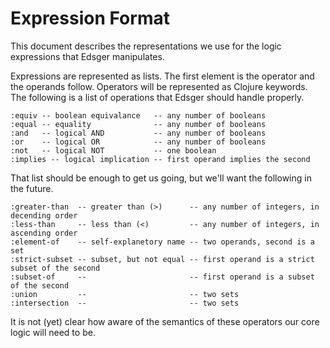 # Expression Format

This document describes the representations we use for the logic expressions
that Edsger manipulates.

Expressions are represented as lists. The first element is the operator and the
operands follow. Operators will be represented as Clojure keywords. The
following is a list of operations that Edsger should handle properly.

```
:equiv -- boolean equivalance   -- any number of booleans
:equal -- equality              -- any number of booleans
:and   -- logical AND           -- any number of booleans
:or    -- logical OR            -- any number of booleans
:not   -- logical NOT           -- one boolean
:implies -- logical implication -- first operand implies the second
```

That list should be enough to get us going, but we'll want the following in the
future.

```
:greater-than  -- greater than (>)      -- any number of integers, in decending order
:less-than     -- less than (<)         -- any number of integers, in ascending order
:element-of    -- self-explanetory name -- two operands, second is a set
:strict-subset -- subset, but not equal -- first operand is a strict subset of the second
:subset-of     --                       -- first operand is a subset of the second
:union         --                       -- two sets
:intersection  --                       -- two sets
```

It is not (yet) clear how aware of the semantics of these operators our core
logic will need to be.


